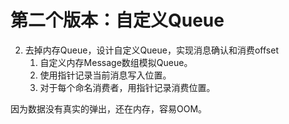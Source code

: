 # 第二个版本：自定义Queue

2. 去掉内存Queue，设计自定义Queue，实现消息确认和消费offset
    1. 自定义内存Message数组模拟Queue。
    2. 使用指针记录当前消息写入位置。
    3. 对于每个命名消费者，用指针记录消费位置。

因为数据没有真实的弹出，还在内存，容易OOM。
